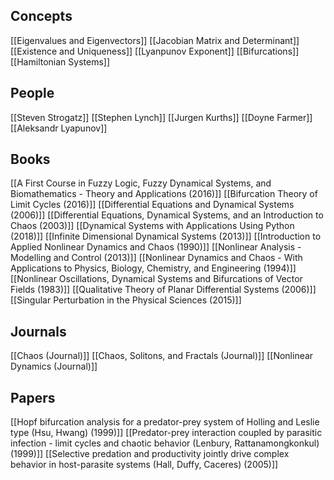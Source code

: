 ## Concepts
[[Eigenvalues and Eigenvectors]]
[[Jacobian Matrix and Determinant]]
[[Existence and Uniqueness]]
[[Lyanpunov Exponent]]
[[Bifurcations]]
[[Hamiltonian Systems]]
## People
[[Steven Strogatz]]
[[Stephen Lynch]]
[[Jurgen Kurths]]
[[Doyne Farmer]]
[[Aleksandr Lyapunov]]
## Books
[[A First Course in Fuzzy Logic, Fuzzy Dynamical Systems, and Biomathematics - Theory and Applications (2016)]]
[[Bifurcation Theory of Limit Cycles (2016)]]
[[Differential Equations and Dynamical Systems (2006)]]
[[Differential Equations, Dynamical Systems, and an Introduction to Chaos (2003)]]
[[Dynamical Systems with Applications Using Python (2018)]]
[[Infinite Dimensional Dynamical Systems (2013)]]
[[Introduction to Applied Nonlinear Dynamics and Chaos (1990)]]
[[Nonlinear Analysis - Modelling and Control (2013)]]
[[Nonlinear Dynamics and Chaos - With Applications to Physics, Biology, Chemistry, and Engineering (1994)]]
[[Nonlinear Oscillations, Dynamical Systems and Bifurcations of Vector Fields (1983)]]
[[Qualitative Theory of Planar Differential Systems (2006)]]
[[Singular Perturbation in the Physical Sciences (2015)]]
## Journals
[[Chaos (Journal)]]
[[Chaos, Solitons, and Fractals (Journal)]]
[[Nonlinear Dynamics (Journal)]]
## Papers
[[Hopf bifurcation analysis for a predator-prey system of Holling and Leslie type (Hsu, Hwang) (1999)]]
[[Predator-prey interaction coupled by parasitic infection - limit cycles and chaotic behavior (Lenbury, Rattanamongkonkul) (1999)]]
[[Selective predation and productivity jointly drive complex behavior in host-parasite systems (Hall, Duffy, Caceres) (2005)]]
